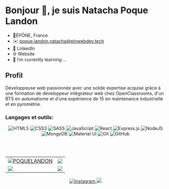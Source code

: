 <!--
**POQUELANDON/POQUELANDON** is a ✨ _special_ ✨ repository because its `README.md` (this file) appears on your GitHub profile.

Here are some ideas to get you started:

- 🔭 I’m currently working on ...
- 🌱 I’m currently learning ...
- 👯 I’m looking to collaborate on ...
- 🤔 I’m looking for help with ...
- 💬 Ask me about ...
- 📫 How to reach me: ...
- 😄 Pronouns: ...
- ⚡ Fun fact: ...
-->
# Bonjour 👋, je suis Natacha Poque Landon
- 📍ÉPÔNE, France
- ✉️ poque.landon.natacha@plnwebdev.tech
- 💼 LinkedIn
- 🌐 Website
- 🌱 I’m currently learning ...
## Profil
Développeuse web passionnée avec une solide expertise acquise grâce à une formation de développeur intégrateur web chez OpenClassrooms, d'un BTS en automatisme et d'une expérience de 15 en maintenance industrielle et en pyrométrie.

<h3 align="left">Langages et outils:</h3>
<p align="center"> 
 <img alt="HTML5" src="https://img.shields.io/badge/html5-%23E34F26.svg?&style=for-the-badge&logo=html5&logoColor=white"/>
<img alt="CSS3" src="https://img.shields.io/badge/css3-%231572B6.svg?&style=for-the-badge&logo=css3&logoColor=white"/>
<img alt="SASS" src="https://img.shields.io/badge/SASS-hotpink.svg?&style=for-the-badge&logo=SASS&logoColor=white"/>
<img alt="JavaScript" src="https://img.shields.io/badge/javascript-%23323330.svg?&style=for-the-badge&logo=javascript&logoColor=%23F7DF1E"/>
<img alt="React" src="https://img.shields.io/badge/react-%2320232a.svg?&style=for-the-badge&logo=react&logoColor=%2361DAFB"/>
<img alt="Express.js" src="https://img.shields.io/badge/express.js-%23404d59.svg?&style=for-the-badge"/>
<img alt="NodeJS" src="https://img.shields.io/badge/node.js-%2343853D.svg?&style=for-the-badge&logo=node.js&logoColor=white"/>
<img alt="MongoDB" src ="https://img.shields.io/badge/MongoDB-%234ea94b.svg?&style=for-the-badge&logo=mongodb&logoColor=white"/>
<img alt="Material UI" src="https://img.shields.io/badge/materialui-%230081CB.svg?&style=for-the-badge&logo=material-ui&logoColor=white"/>
<img alt="Git" src="https://img.shields.io/badge/git-%23F05033.svg?&style=for-the-badge&logo=git&logoColor=white"/>
<img alt="GitHub" src="https://img.shields.io/badge/github-%23121011.svg?&style=for-the-badge&logo=github&logoColor=white"/> 
</p>
<br/> <br/>
<table>
  <tr>
    <td>
      <a href="https://www.github.com/POQUELANDON">
     <img src="https://github-readme-stats.vercel.app/api?username=POQUELANDON&show_icons=true&theme=tokyonight&count_private=true&hide_border=true" alt="POQUELANDON" />
      </a>
    </td>
    <td> 
      <a href="https://www.github.com/POQUELANDON">
       <img src ="http://github-readme-streak-stats.herokuapp.com?user=POQUELANDON&hide_border=true&theme=tokyonight" />
      </a>
    </td>
  </tr>
  <tr>
    <td>
      <a href="https://www.github.com/POQUELANDON">
       <img src ="https://github-readme-stats.vercel.app/api/top-langs/?username=POQUELANDON&langs_count=8&layout=compact&theme=tokyonight&hide_border=true" />
      </a>
    </td>
     <td>
       <a href="https://www.github.com/POQUELANDON">
       <img src ="https://github-readme-stats.vercel.app/api/pin/?username=POQUELANDON&repo=MonMorpionMiniProjet&theme=tokyonight&show_icons=true&hide_border=true" />
      </a>
    </td>
  </tr>
</table>
<p align="center"> 
  <a href="https://www.instagram.com/natacha.poque.landon">
    <img alt="Instagram" src="https://img.shields.io/badge/natacha.poque.landon-%23E4405F.svg?&style=for-the-badge&logo=Instagram&logoColor=white"/>
  </a>
<a href="https://linkedin.com/in/natacha-poque-landon-b57930247">
  <img src="https://img.shields.io/badge/linkedin-%230077B5.svg?&style=for-the-badge&logo=linkedin&logoColor=white">
</a>
</p>
